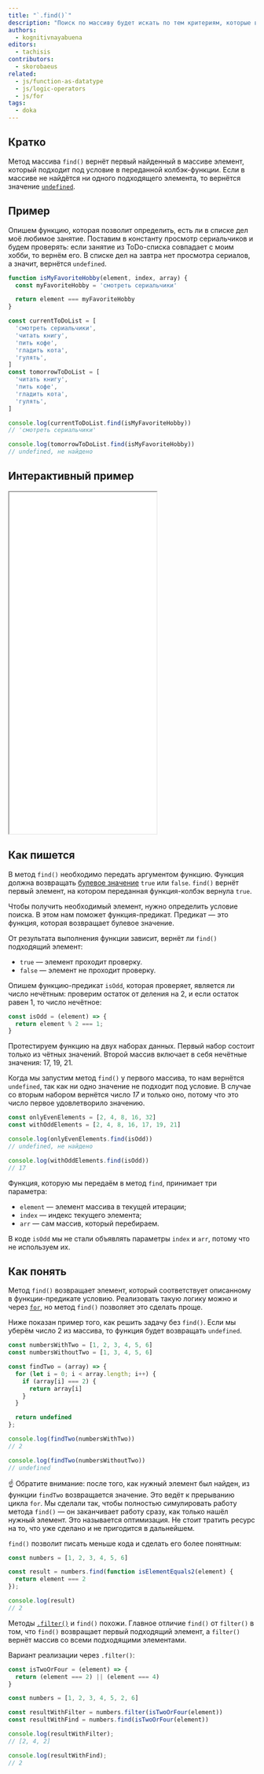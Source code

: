```yaml
---
title: "`.find()`"
description: "Поиск по массиву будет искать по тем критериям, которые вы придумали."
authors:
  - kognitivnayabuena
editors:
  - tachisis
contributors:
  - skorobaeus
related:
  - js/function-as-datatype
  - js/logic-operators
  - js/for
tags:
  - doka
---
```


## Кратко

Метод массива `find()` вернёт первый найденный в массиве элемент, который подходит под условие в переданной колбэк-функции. Если в массиве не найдётся ни одного подходящего элемента, то вернётся значение [`undefined`](/js/undefined/).

## Пример

Опишем функцию, которая позволит определить, есть ли в списке дел моё любимое занятие. Поставим в константу просмотр сериальчиков и будем проверять: если занятие из ToDo-списка совпадает с моим хобби, то вернём его. В списке дел на завтра нет просмотра сериалов, а значит, вернётся `undefined`.

```js
function isMyFavoriteHobby(element, index, array) {
  const myFavoriteHobby = 'смотреть сериальчики'

  return element === myFavoriteHobby
}

const currentToDoList = [
  'смотреть сериальчики',
  'читать книгу',
  'пить кофе',
  'гладить кота',
  'гулять',
]
const tomorrowToDoList = [
  'читать книгу',
  'пить кофе',
  'гладить кота',
  'гулять',
]

console.log(currentToDoList.find(isMyFavoriteHobby))
// 'смотреть сериальчики'

console.log(tomorrowToDoList.find(isMyFavoriteHobby))
// undefined, не найдено
```

## Интерактивный пример

<iframe title="Работа метода массива filter — Array.find — Дока" src="demos/index/" height="695"></iframe>

## Как пишется

В метод `find()` необходимо передать аргументом функцию. Функция должна возвращать [булевое значение](/js/boolean/) `true` или `false`. `find()` вернёт первый элемент, на котором переданная функция-колбэк вернула `true`.

Чтобы получить необходимый элемент, нужно определить условие поиска. В этом нам поможет функция-предикат. Предикат — это функция, которая возвращает булевое значение.

От результата выполнения функции зависит, вернёт ли `find()` подходящий элемент:

- `true` — элемент проходит проверку.
- `false` — элемент не проходит проверку.

Опишем функцию-предикат `isOdd`, которая проверяет, является ли число нечётным: проверим остаток от деления на 2, и если остаток равен 1, то число нечётное:

```js
const isOdd = (element) => {
  return element % 2 === 1;
}
```

Протестируем функцию на двух наборах данных. Первый набор состоит только из чётных значений. Второй массив включает в себя нечётные значения: 17, 19, 21.

Когда мы запустим метод `find()` у первого массива, то нам вернётся `undefined`, так как ни одно значение не подходит под условие. В случае со вторым набором вернётся число _17_ и только оно, потому что это число первое удовлетворило значению.

```js
const onlyEvenElements = [2, 4, 8, 16, 32]
const withOddElements = [2, 4, 8, 16, 17, 19, 21]

console.log(onlyEvenElements.find(isOdd))
// undefined, не найдено

console.log(withOddElements.find(isOdd))
// 17
```

Функция, которую мы передаём в метод `find`, принимает три параметра:

- `element` — элемент массива в текущей итерации;
- `index` — индекс текущего элемента;
- `arr` — сам массив, который перебираем.

В коде `isOdd` мы не стали объявлять параметры `index` и `arr`, потому что не используем их.

## Как понять

Метод `find()` возвращает элемент, который соответствует описанному в функции-предикате условию. Реализовать такую логику можно и через [`for`](/js/for/), но метод `find()` позволяет это сделать проще.

Ниже показан пример того, как решить задачу без `find()`. Если мы уберём число 2 из массива, то функция будет возвращать `undefined`.

```js
const numbersWithTwo = [1, 2, 3, 4, 5, 6]
const numbersWithoutTwo = [1, 3, 4, 5, 6]

const findTwo = (array) => {
  for (let i = 0; i < array.length; i++) {
    if (array[i] === 2) {
      return array[i]
    }
  }

  return undefined
};

console.log(findTwo(numbersWithTwo))
// 2

console.log(findTwo(numbersWithoutTwo))
// undefined
```

☝️ Обратите внимание: после того, как нужный элемент был найден, из функции `findTwo` возвращается значение. Это ведёт к прерыванию цикла `for`. Мы сделали так, чтобы полностью симулировать работу метода `find()` — он заканчивает работу сразу, как только нашёл нужный элемент. Это называется оптимизация. Не стоит тратить ресурс на то, что уже сделано и не пригодится в дальнейшем.

`find()` позволит писать меньше кода и сделать его более понятным:

```js
const numbers = [1, 2, 3, 4, 5, 6]

const result = numbers.find(function isElementEquals2(element) {
  return element === 2
});

console.log(result)
// 2
```

Методы [`.filter()`](/js/array-filter/) и `find()` похожи. Главное отличие `find()` от `filter()` в том, что `find()` возвращает первый подходящий элемент, а `filter()` вернёт массив со всеми подходящими элементами.

Вариант реализации через `.filter()`:

```js
const isTwoOrFour = (element) => {
  return (element === 2) || (element === 4)
}

const numbers = [1, 2, 3, 4, 5, 2, 6]

const resultWithFilter = numbers.filter(isTwoOrFour(element))
const resultWithFind = numbers.find(isTwoOrFour(element))

console.log(resultWithFilter);
// [2, 4, 2]

console.log(resultWithFind);
// 2
```
